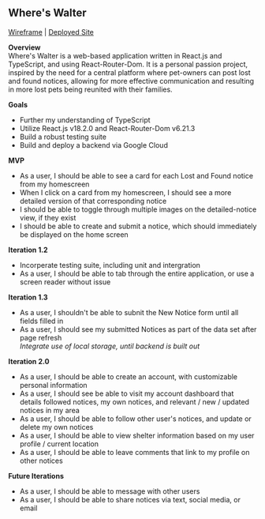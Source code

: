 ## Where's Walter

[Wireframe](https://miro.com/app/board/uXjVKVNrSiE=/?share_link_id=667821852486) | [Deployed Site](https://wheres-walter-sepia.vercel.app/)

**Overview**
</br>Where's Walter is a web-based application written in React.js and TypeScript, and using React-Router-Dom. It is a personal passion project,
inspired by the need for a central platform where pet-owners can post lost and found notices, allowing for more effective communication and resulting in more
lost pets being reunited with their families.

**Goals**
- Further my understanding of TypeScript
- Utilize React.js v18.2.0 and React-Router-Dom v6.21.3
- Build a robust testing suite
- Build and deploy a backend via Google Cloud

**MVP**
- As a user, I should be able to see a card for each Lost and Found notice from my homescreen
- When I click on a card from my homescreen, I should see a more detailed version of that corresponding notice
- I should be able to toggle through multiple images on the detailed-notice view, if they exist
- I should be able to create and submit a notice, which should immediately be displayed on the home screen

**Iteration 1.2**
- Incorperate testing suite, including unit and intergration
- As a user, I should be able to tab through the entire application, or use a screen reader without issue

**Iteration 1.3**
- As a user, I shouldn't be able to subnit the New Notice form until all fields filled in
- As a user, I should see my submitted Notices as part of the data set after page refresh
 </br> *Integrate use of local storage, until backend is built out*

**Iteration 2.0**
- As a user, I should be able to create an account, with customizable personal information
- As a user, I should see be able to visit my account dashboard that details followed notices, my own notices, and relevant / new / updated notices in my area
- As a user, I should be able to follow other user's notices, and update or delete my own notices
- As a user, I should be able to view shelter information based on my user profile / current location
- As a user, I should be able to leave comments that link to my profile on other notices

**Future Iterations**
- As a user, I should be able to message with other users
- As a user, I should be able to share notices via text, social media, or email
